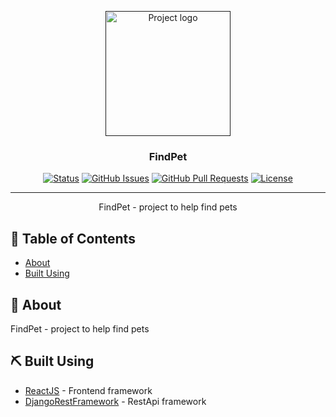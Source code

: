 <p align="center">
  <a href="" rel="noopener">
 <img width=200px height=200px src="https://i.imgur.com/t2aJgVZ.png" alt="Project logo"></a>
</p>

<h3 align="center">FindPet</h3>

<div align="center">

[![Status](https://img.shields.io/badge/status-active-success.svg)]()
[![GitHub Issues](https://img.shields.io/github/issues/pataz1k/FindPet.svg)](https://github.com/pataz1k/FindPet/issues)
[![GitHub Pull Requests](https://img.shields.io/github/issues-pr/pataz1k/FindPet.svg)](https://github.com/pataz1k/FindPet/pulls)
[![License](https://img.shields.io/badge/license-MIT-blue.svg)](/LICENSE)

</div>

---

<p align="center"> FindPet - project to help find pets
    <br> 
</p>

## 📝 Table of Contents

- [About](#about)
- [Built Using](#built_using)


## 🧐 About <a name = "about"></a>

FindPet - project to help find pets


## ⛏️ Built Using <a name = "built_using"></a>

- [ReactJS](https://react.dev/) - Frontend framework 
- [DjangoRestFramework](https://www.django-rest-framework.org/) - RestApi framework

